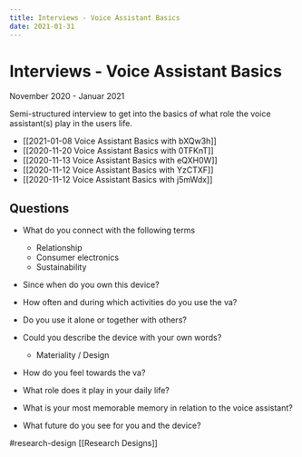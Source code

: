 ```yaml
---
title: Interviews - Voice Assistant Basics
date: 2021-01-31
---
```

# Interviews - Voice Assistant Basics
November 2020 - Januar 2021

Semi-structured interview to get into the basics of what role the voice assistant(s) play in the users life.

- [[2021-01-08 Voice Assistant Basics with bXQw3h]]
- [[2020-11-20 Voice Assistant Basics with 0TFKnT]]
- [[2020-11-13 Voice Assistant Basics with eQXH0W]]
- [[2020-11-12 Voice Assistant Basics with YzCTXF]]
- [[2020-11-12 Voice Assistant Basics with j5mWdx]]

## Questions
- What do you connect with the following terms 
	- Relationship
	- Consumer electronics
	- Sustainability

- Since when do you own this device?
- How often and during which activities do you use the va?
- Do you use it alone or together with others?

- Could you describe the device with your own words? 
	- Materiality / Design
- How do you feel towards the va?
- What role does it play in your daily life?
- What is your most memorable memory in relation to the voice assistant?
- What future do you see for you and the device?


#research-design [[Research Designs]]